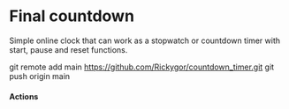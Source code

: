 # Final countdown


Simple online clock that can work as a stopwatch or countdown timer with start, pause and reset functions. 


git remote add main https://github.com/Rickygor/countdown_timer.git
git push origin main

#### Actions
